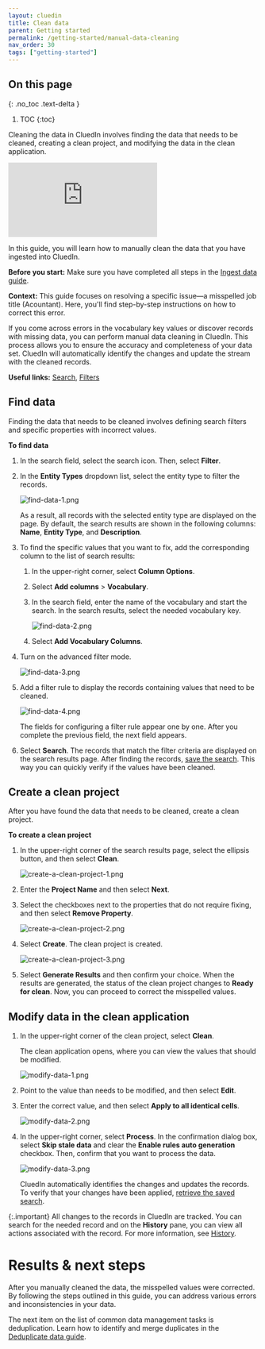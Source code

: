 ```yaml
---
layout: cluedin
title: Clean data
parent: Getting started
permalink: /getting-started/manual-data-cleaning
nav_order: 30
tags: ["getting-started"]
---
```

## On this page
{: .no_toc .text-delta }
1. TOC
{:toc}

Cleaning the data in CluedIn involves finding the data that needs to be cleaned, creating a clean project, and modifying the data in the clean application.

<div class="videoFrame">
<iframe src="https://player.vimeo.com/video/850826311?badge=0&amp;autopause=0&amp;player_id=0&amp;app_id=58479" frameborder="0" allow="autoplay; fullscreen; picture-in-picture" allowfullscreen title="Getting_started_with_manual_data_cleaning"></iframe>
</div>

In this guide, you will learn how to manually clean the data that you have ingested into CluedIn.

**Before you start:** Make sure you have completed all steps in the [Ingest data guide](/getting-started/data-ingestion).

**Context:** This guide focuses on resolving a specific issue—a misspelled job title (Acountant). Here, you'll find step-by-step instructions on how to correct this error.

If you come across errors in the vocabulary key values or discover records with missing data, you can perform manual data cleaning in CluedIn. This process allows you to ensure the accuracy and completeness of your data set. CluedIn will automatically identify the changes and update the stream with the cleaned records.

**Useful links:** [Search](/key-terms-and-features/search), [Filters](/key-terms-and-features/filters)

## Find data

Finding the data that needs to be cleaned involves defining search filters and specific properties with incorrect values.

**To find data**

1. In the search field, select the search icon. Then, select **Filter**.

1. In the **Entity Types** dropdown list, select the entity type to filter the records.

    ![find-data-1.png](../../assets/images/getting-started/data-cleaning/find-data-1.png)

    As a result, all records with the selected entity type are displayed on the page. By default, the search results are shown in the following columns: **Name**, **Entity Type**, and **Description**.

1. To find the specific values that you want to fix, add the corresponding column to the list of search results:

    1. In the upper-right corner, select **Column Options**.

    1. Select **Add columns** > **Vocabulary**.

    1. In the search field, enter the name of the vocabulary and start the search. In the search results, select the needed vocabulary key.

        ![find-data-2.png](../../assets/images/getting-started/data-cleaning/find-data-2.png)

    1. Select **Add Vocabulary Columns**.

1. Turn on the advanced filter mode.

    ![find-data-3.png](../../assets/images/getting-started/data-cleaning/find-data-3.png)

1. Add a filter rule to display the records containing values that need to be cleaned.

    ![find-data-4.png](../../assets/images/getting-started/data-cleaning/find-data-4.png)     

    The fields for configuring a filter rule appear one by one. After you complete the previous field, the next field appears.        

1. Select **Search**. The records that match the filter criteria are displayed on the search results page. After finding the records, [save the search](/key-terms-and-features/search#saved-searches). This way you can quickly verify if the values have been cleaned.

## Create a clean project

After you have found the data that needs to be cleaned, create a clean project.

**To create a clean project**

1. In the upper-right corner of the search results page, select the ellipsis button, and then select **Clean**.

    ![create-a-clean-project-1.png](../../assets/images/getting-started/data-cleaning/create-a-clean-project-1.png)

1. Enter the **Project Name** and then select **Next**.

1. Select the checkboxes next to the properties that do not require fixing, and then select **Remove Property**.

    ![create-a-clean-project-2.png](../../assets/images/getting-started/data-cleaning/create-a-clean-project-2.png)

1. Select **Create**. The clean project is created.

    ![create-a-clean-project-3.png](../../assets/images/getting-started/data-cleaning/create-a-clean-project-3.png)

1. Select **Generate Results** and then confirm your choice. When the results are generated, the status of the clean project changes to **Ready for clean**. Now, you can proceed to correct the misspelled values.

## Modify data in the clean application

1. In the upper-right corner of the clean project, select **Clean**.

    The clean application opens, where you can view the values that should be modified.

    ![modify-data-1.png](../../assets/images/getting-started/data-cleaning/modify-data-1.png)

1. Point to the value than needs to be modified, and then select **Edit**.

1. Enter the correct value, and then select **Apply to all identical cells**.

    ![modify-data-2.png](../../assets/images/getting-started/data-cleaning/modify-data-2.png)

1. In the upper-right corner, select **Process**. In the confirmation dialog box, select **Skip stale data** and clear the **Enable rules auto generation** checkbox. Then, confirm that you want to process the data.

    ![modify-data-3.png](../../assets/images/getting-started/data-cleaning/modify-data-3.png)

    CluedIn automatically identifies the changes and updates the records. To verify that your changes have been applied, [retrieve the saved search](/key-terms-and-features/search#saved-searches).

{:.important}
All changes to the records in CluedIn are tracked. You can search for the needed record and on the **History** pane, you can view all actions associated with the record. For more information, see [History](/key-terms-and-features/golden-records/history).

# Results & next steps

After you manually cleaned the data, the misspelled values were corrected. By following the steps outlined in this guide, you can address various errors and inconsistencies in your data.

The next item on the list of common data management tasks is deduplication. Learn how to identify and merge duplicates in the [Deduplicate data guide](/Documentation/Getting-started/Deduplicate-data).
